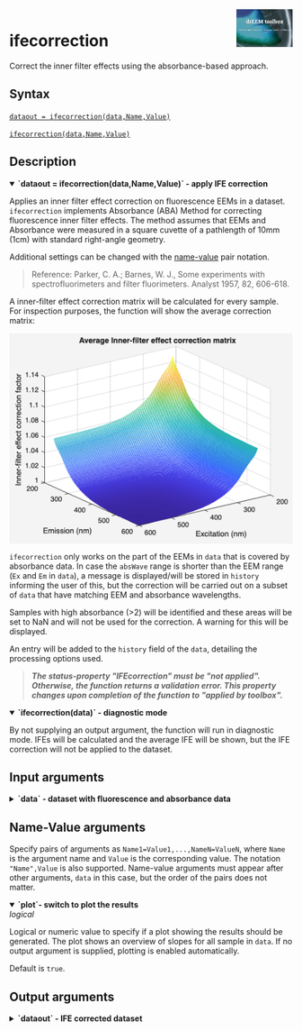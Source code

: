 <img src="top right corner logo.png" width="100" height="auto" align="right"/>

# ifecorrection
Correct the inner filter effects using the absorbance-based approach.



## Syntax

[`dataout = ifecorrection(data,Name,Value)`](#syntax1)

[`ifecorrection(data,Name,Value)`](#syntax2)

## Description

<details open>
    <summary><b>`dataout = ifecorrection(data,Name,Value)` - apply IFE correction</b></summary>
<a name="syntax1"></a> 

Applies an inner filter effect correction on fluorescence EEMs in a dataset. `ifecorrection` implements Absorbance (ABA) Method for correcting fluorescence inner filter effects. The method assumes that EEMs and Absorbance were measured in a square cuvette of a pathlength of 10mm (1cm) with standard right-angle geometry.

Additional settings can be changed with the [name-value](#NameValue) pair notation.

> Reference: Parker, C. A.; Barnes, W. J., Some experiments with spectrofluorimeters and filter fluorimeters. Analyst 1957, 82, 606-618.

A inner-filter effect correction matrix will be calculated for every sample. For inspection purposes, the function will show the average correction matrix:

<img src="ifcmatrix.png" width="auto" height="auto" align="center"/>


`ifecorrection` only works on the part of the EEMs in `data` that is covered by absorbance data. In case the `absWave` range is shorter than the EEM range (`Ex` and `Em` in `data`), a message is displayed/will be stored in `history` informing the user of this, but the correction will be carried out on a subset of `data` that have matching EEM and absorbance wavelengths. 

Samples with high absorbance (>2) will be identified and these areas will be set to NaN and will not be used for the correction. A warning for this will be displayed.

An entry will be added to the `history` field of the `data`, detailing the processing options used.

>***The status-property "IFEcorrection" must be "not applied". Otherwise, the function returns a validation error. This property changes upon completion of the function to "applied by toolbox".***

</details>

<details open>
    <summary><b>`ifecorrection(data)` - diagnostic mode</b></summary>
<a name="syntax2"></a>

By not supplying an output argument, the function will run in diagnostic mode. IFEs will be calculated and the average IFE will be shown, but the IFE correction will not be applied to the dataset.
    
</details>


## Input arguments ##
<details>
    <summary><b>`data` - dataset with fluorescence and absorbance data</b></summary>
    <i>drEEMdataset</i>
        
A dataset of the class `drEEMdataset` that passes the validation function `tbx.validatedataset(data)`. 

> The property `data.status.signalCalibration` must be `"not applied"`. Otherwise, the function returns a validation error.

</details>

## Name-Value arguments
Specify pairs of arguments as `Name1=Value1,...,NameN=ValueN`, where `Name` is the argument name and `Value` is the corresponding value. The notation `"Name",Value` is also supported. Name-value arguments must appear after other arguments, `data` in this case, but the order of the pairs does not matter. 
<a name="NameValue"></a>

<details open>
    <summary><b>`plot`- switch to plot the results</b></summary>
    <i>logical</i>

Logical or numeric value to specify if a plot showing the results should be generated. The plot shows an overview of slopes for all sample in `data`. If no output argument is supplied, plotting is enabled automatically.

Default is `true`.

</details>

## Output arguments
<details>
    <summary><b>`dataout` - IFE corrected dataset</b></summary>
    <i>drEEMdataset</i>
        
A dataset of the class `drEEMdataset` that passes the validation function `tbx.validatedataset(dataout)`.


The status of the dataset is changed to reflect the fact that an IFE correction has been applied by the drEEM toolbox.

</details>
